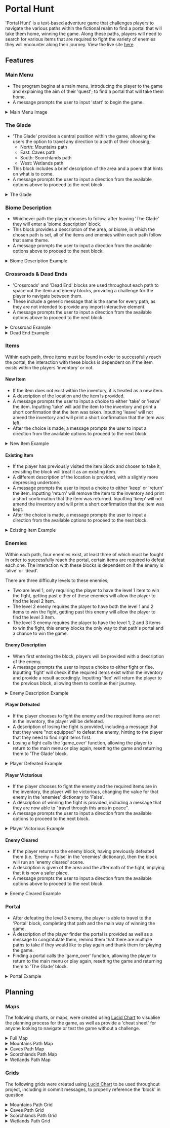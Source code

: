 # Portal Hunt

'Portal Hunt' is a text-based adventure game that challenges players to navigate the various paths within the fictional realm to find a portal that will take them home, winning the game. Along these paths, players will need to search for various items that are required to fight the variety of enemies they will encounter along their journey. View the live site [here](https://portal-hunt-6b8f218a5854.herokuapp.com/).

## Features

### Main Menu

* The program begins at a main menu, introducing the player to the game and explaining the aim of their 'quest'; to find a portal that will take them home.
* A message prompts the user to input 'start' to begin the game.

<details><summary>Main Menu Image</summary>

![Main Menu](assets/readme_images/main_menu.png)

</details>

### The Glade

* 'The Glade' provides a central position within the game, allowing the users the option to travel any direction to a path of their choosing;
    * North: Mountains path
    * East: Caves path
    * South: Scorchlands path
    * West: Wetlands path
* This block includes a brief description of the area and a poem that hints on what is to come.
* A message prompts the user to input a direction from the available options above to proceed to the next block.

<details><summary>The Glade</summary>

![The Glade](assets/readme_images/glade.png)

</details>

### Biome Description

* Whichever path the player chooses to follow, after leaving 'The Glade' they will enter a 'biome description' block.
* This block provides a description of the area, or biome, in which the chosen path is set, all of the items and enemies within each path follow that same theme.
* A message prompts the user to input a direction from the available options above to proceed to the next block.

<details><summary>Biome Description Example</summary>

![Biome Description Example](assets/readme_images/biome_desc.png)

</details>

### Crossroads & Dead Ends

* 'Crossroads' and 'Dead End' blocks are used throughout each path to space out the item and enemy blocks, providing a challenge for the player to navigate between them.
* These include a generic message that is the same for every path, as they are not intended to provide any import interactive element.
* A message prompts the user to input a direction from the available options above to proceed to the next block.

<details><summary>Crossroad Example</summary>

![Crossroad Example](assets/readme_images/crossroad.png)

</details>

<details><summary>Dead End Example</summary>

![Dead End Example](assets/readme_images/dead_end.png)

</details>

### Items

Within each path, three items must be found in order to successfully reach the portal, the interaction with these blocks is dependent on if the item exists within the players 'inventory' or not.

#### New Item

* If the item does not exist within the inventory, it is treated as a new item.
* A description of the location and the item is provided.
* A message prompts the user to input a choice to either 'take' or 'leave' the item. Inputting 'take' will add the item to the inventory and print a short confirmation that the item was taken. Inputting 'leave' will not amend the inventory and will print a short confirmation that the item was left. 
* After the choice is made, a message prompts the user to input a direction from the available options to proceed to the next block.

<details><summary>New Item Example</summary>

![New Item Example](assets/readme_images/new_item.png)

</details>

#### Existing Item

* If the player has previously visited the item block and chosen to take it, revisiting the block will treat it as an existing item.
* A different description of the location is provided, with a slightly more depressing undertone.
* A message prompts the user to input a choice to either 'keep' or 'return' the item. Inputting 'return' will remove the item to the inventory and print a short confirmation that the item was returned. Inputting 'keep' will not amend the inventory and will print a short confirmation that the item was kept.
* After the choice is made, a message prompts the user to input a direction from the available options to proceed to the next block.

<details><summary>Existing Item Example</summary>

![Existing Item Example](assets/readme_images/existing_item.png)

</details>

### Enemies

Within each path, four enemies exist, at least three of which must be fought in order to successfully reach the portal, certain items are required to defeat each one. The interaction with these blocks is dependent on if the enemy is 'alive' or 'dead'.

There are three difficulty levels to these enemies;
* Two are level 1, only requiring the player to have the level 1 item to win the fight, getting past either of these enemies will allow the player to find the level 2 item.
* The level 2 enemy requires the player to have both the level 1 and 2 items to win the fight, getting past this enemy will allow the player to find the level 3 item.
* The level 3 enemy requires the player to have the level 1, 2 and 3 items to win the fight, this enemy blocks the only way to that path's portal and a chance to win the game.

#### Enemy Description

* When first entering the block, players will be provided with a description of the enemy.
* A message prompts the user to input a choice to either fight or flee. Inputting 'fight' will check if the required items exist within the inventory and provide a result accordingly. Inputting 'flee' will return the player to the previous block, allowing them to continue their journey.

<details><summary>Enemy Description Example</summary>

![Enemy Description Example](assets/readme_images/enemy_desc.png)

</details>

#### Player Defeated

* If the player chooses to fight the enemy and the required items are not in the inventory, the player will be defeated.
* A description of losing the fight is provided, including a message that that they were "not equipped" to defeat the enemy, hinting to the player that they need to find right items first.
* Losing a fight calls the 'game_over' function, allowing the player to return to the main menu or play again, resetting the game and returning them to 'The Glade' block.

<details><summary>Player Defeated Example</summary>

![Player Defeated Example](assets/readme_images/player_defeated.png)

</details>

#### Player Victorious

* If the player chooses to fight the enemy and the required items are in the inventory, the player will be victorious, changing the value for that enemy in the 'enemies' dictionary to 'False'.
* A description of winning the fight is provided, including a message that they are now able to "travel through this area in peace".
* A message prompts the user to input a direction from the available options to proceed to the next block.

<details><summary>Player Victorious Example</summary>

![Player Victorious Example](assets/readme_images/player_victorious.png)

</details>

#### Enemy Cleared

* If the player returns to the enemy block, having previously defeated them (i.e. 'Enemy = False' in the 'enemies' dictionary), then the block will run an 'enemy cleared' scene.
* A description is given of the area and the aftermath of the fight, implying that it is now a safer place.
* A message prompts the user to input a direction from the available options above to proceed to the next block.

<details><summary>Enemy Cleared Example</summary>

![Enemy Cleared Example](assets/readme_images/enemy_cleared.png)

</details>

### Portal

* After defeating the level 3 enemy, the player is able to travel to the 'Portal' block, completing that path and the main way of winning the game.
* A description of the player finder the portal is provided as well as a message to congratulate them, remind them that there are multiple paths to take if they would like to play again and thank them for playing the game.
* Finding a portal calls the 'game_over' function, allowing the player to return to the main menu or play again, resetting the game and returning them to 'The Glade' block.

<details><summary>Portal Example</summary>

![Portal Example](assets/readme_images/portal.png)

</details>

## Planning

### Maps

The following charts, or maps, were created using [Lucid Chart](https://www.lucidchart.com/) to visualise the planning process for the game, as well as provide a 'cheat sheet' for anyone looking to navigate or test the game without a challenge.

<details><summary>Full Map</summary>

![Full Map](assets/readme_images/full_map.png)

</details>

<details><summary>Mountains Path Map</summary>

![Mountains Map](assets/readme_images/mountains_path.png)

</details>

<details><summary>Caves Path Map</summary>

![SUMMARY](assets/readme_images/caves_path.png)

</details>

<details><summary>Scorchlands Path Map</summary>

![SUMMARY](assets/readme_images/scorchlands_path.png)

</details>

<details><summary>Wetlands Path Map</summary>

![SUMMARY](assets/readme_images/wetlands_path.png)

</details>

### Grids

The following grids were created using [Lucid Chart](https://www.lucidchart.com/) to be used throughout project, including in commit messages, to properly reference the 'block' in question.

<details><summary>Mountains Path Grid</summary>

![Mountains Path Grid](assets/readme_images/mountains_grid.png)

</details>

<details><summary>Caves Path Grid</summary>

![Caves Path Grid](assets/readme_images/caves_grid.png)

</details>

<details><summary>Scorchlands Path Grid</summary>

![Scorchlands Path Grid](assets/readme_images/scorchlands_grid.png)

</details>

<details><summary>Wetlands Path Grid</summary>

![Wetlands Path Grid](assets/readme_images/wetlands_grid.png)

</details>
